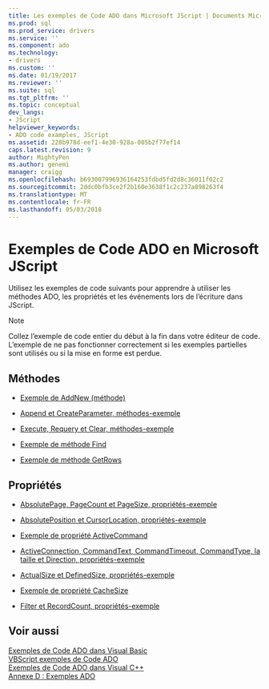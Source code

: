 ```yaml
---
title: Les exemples de Code ADO dans Microsoft JScript | Documents Microsoft
ms.prod: sql
ms.prod_service: drivers
ms.service: ''
ms.component: ado
ms.technology:
- drivers
ms.custom: ''
ms.date: 01/19/2017
ms.reviewer: ''
ms.suite: sql
ms.tgt_pltfrm: ''
ms.topic: conceptual
dev_langs:
- JScript
helpviewer_keywords:
- ADO code examples, JScript
ms.assetid: 228b978d-eef1-4e30-928a-005b2f77ef14
caps.latest.revision: 9
author: MightyPen
ms.author: genemi
manager: craigg
ms.openlocfilehash: b693007996936164253fdbd5fd2d8c36011f02c2
ms.sourcegitcommit: 2ddc0bfb3ce2f2b160e3638f1c2c237a898263f4
ms.translationtype: MT
ms.contentlocale: fr-FR
ms.lasthandoff: 05/03/2018
---
```

# <a name="ado-code-examples-in-microsoft-jscript"></a>Exemples de Code ADO en Microsoft JScript
Utilisez les exemples de code suivants pour apprendre à utiliser les méthodes ADO, les propriétés et les événements lors de l’écriture dans JScript.  
  
> [!NOTE]
>  Collez l’exemple de code entier du début à la fin dans votre éditeur de code. L’exemple de ne pas fonctionner correctement si les exemples partielles sont utilisés ou si la mise en forme est perdue.  
  
## <a name="methods"></a>Méthodes  
  
-   [Exemple de AddNew (méthode)](../../../ado/reference/ado-api/addnew-method-example-jscript.md)  
  
-   [Append et CreateParameter, méthodes-exemple](../../../ado/reference/ado-api/append-and-createparameter-methods-example-jscript.md)  
  
-   [Execute, Requery et Clear, méthodes-exemple](../../../ado/reference/ado-api/execute-requery-and-clear-methods-example-jscript.md)  
  
-   [Exemple de méthode Find](../../../ado/reference/ado-api/find-method-example-jscript.md)  
  
-   [Exemple de méthode GetRows](../../../ado/reference/ado-api/getrows-method-example-vb.md)  
  
## <a name="properties"></a>Propriétés  
  
-   [AbsolutePage, PageCount et PageSize, propriétés-exemple](../../../ado/reference/ado-api/absolutepage-pagecount-and-pagesize-properties-example-jscript.md)  
  
-   [AbsolutePosition et CursorLocation, propriétés-exemple](../../../ado/reference/ado-api/absoluteposition-and-cursorlocation-properties-example-jscript.md)  
  
-   [Exemple de propriété ActiveCommand](../../../ado/reference/ado-api/activecommand-property-example-jscript.md)  
  
-   [ActiveConnection, CommandText, CommandTimeout, CommandType, la taille et Direction, propriétés-exemple](../../../ado/reference/ado-api/activeconnection-commandtext-timeout-type-size-example-jscript.md)  
  
-   [ActualSize et DefinedSize, propriétés-exemple](../../../ado/reference/ado-api/actualsize-and-definedsize-properties-example-jscript.md)  
  
-   [Exemple de propriété CacheSize](../../../ado/reference/ado-api/cachesize-property-example-jscript.md)  
  
-   [Filter et RecordCount, propriétés-exemple](../../../ado/reference/ado-api/filter-and-recordcount-properties-example-jscript.md)  
  
## <a name="see-also"></a>Voir aussi  
 [Exemples de Code ADO dans Visual Basic](../../../ado/reference/ado-api/ado-code-examples-in-visual-basic.md)   
 [VBScript exemples de Code ADO](../../../ado/reference/ado-api/ado-code-examples-vbscript.md)   
 [Exemples de Code ADO dans Visual C++](../../../ado/reference/ado-api/ado-code-examples-in-visual-c.md)   
 [Annexe D : Exemples ADO](../../../ado/guide/appendixes/appendix-d-ado-samples.md)
